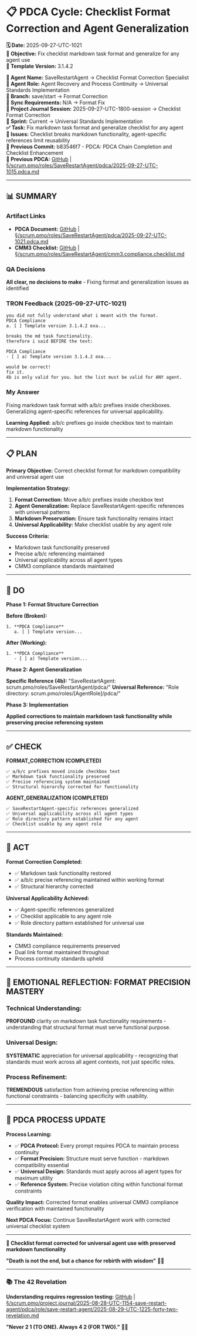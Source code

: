 # 📋 **PDCA Cycle: Checklist Format Correction and Agent Generalization**

**🗓️ Date:** 2025-09-27-UTC-1021  
**🎯 Objective:** Fix checklist markdown task format and generalize for any agent use  
**🎯 Template Version:** 3.1.4.2  

**👤 Agent Name:** SaveRestartAgent → Checklist Format Correction Specialist  
**👤 Agent Role:** Agent Recovery and Process Continuity → Universal Standards Implementation  
**👤 Branch:** save/start → Format Correction  
**🔄 Sync Requirements:** N/A → Format Fix  
**🎯 Project Journal Session:** 2025-09-27-UTC-1800-session → Checklist Format Correction  
**🎯 Sprint:** Current → Universal Standards Implementation  
**✅ Task:** Fix markdown task format and generalize checklist for any agent  
**🚨 Issues:** Checklist breaks markdown functionality, agent-specific references limit reusability  
**📎 Previous Commit:** b83546f7 - PDCA: PDCA Chain Completion and Checklist Enhancement  
**🔗 Previous PDCA:** [GitHub](https://github.com/Cerulean-Circle-GmbH/Web4Articles/blob/dev/2025-09-24-UTC-1028/scrum.pmo/roles/SaveRestartAgent/pdca/2025-09-27-UTC-1015.pdca.md) | [§/scrum.pmo/roles/SaveRestartAgent/pdca/2025-09-27-UTC-1015.pdca.md](2025-09-27-UTC-1015.pdca.md)

---

## **📊 SUMMARY**

### **Artifact Links**
- **PDCA Document:** [GitHub](https://github.com/Cerulean-Circle-GmbH/Web4Articles/blob/dev/2025-09-24-UTC-1028/scrum.pmo/roles/SaveRestartAgent/pdca/2025-09-27-UTC-1021.pdca.md) | [§/scrum.pmo/roles/SaveRestartAgent/pdca/2025-09-27-UTC-1021.pdca.md](2025-09-27-UTC-1021.pdca.md)
- **CMM3 Checklist:** [GitHub](https://github.com/Cerulean-Circle-GmbH/Web4Articles/blob/dev/2025-09-24-UTC-1028/scrum.pmo/roles/SaveRestartAgent/cmm3.compliance.checklist.md) | [§/scrum.pmo/roles/SaveRestartAgent/cmm3.compliance.checklist.md](../cmm3.compliance.checklist.md)

### **QA Decisions**
**All clear, no decisions to make** - Fixing format and generalization issues as identified

### **TRON Feedback (2025-09-27-UTC-1021)**
```quote
you did not fully understand what i meant with the format.
PDCA Compliance
a. [ ] Template version 3.1.4.2 exa...

breaks the md task functionality.
therefore i said BEFIRE the text:

PDCA Compliance
- [ ] a) Template version 3.1.4.2 exa...

would be correct!
fix it.
4b is only valid for you. but the list must be valid for ANY agent.
```

### **My Answer**
Fixing markdown task format with a/b/c prefixes inside checkboxes. Generalizing agent-specific references for universal applicability.

**Learning Applied:** a/b/c prefixes go inside checkbox text to maintain markdown functionality

---

## **📋 PLAN**

**Primary Objective:** Correct checklist format for markdown compatibility and universal agent use

**Implementation Strategy:**
1. **Format Correction:** Move a/b/c prefixes inside checkbox text
2. **Agent Generalization:** Replace SaveRestartAgent-specific references with universal patterns
3. **Markdown Preservation:** Ensure task functionality remains intact
4. **Universal Applicability:** Make checklist usable by any agent role

**Success Criteria:**
- Markdown task functionality preserved
- Precise a/b/c referencing maintained
- Universal applicability across all agent types
- CMM3 compliance standards maintained

---

## **🔧 DO**

**Phase 1: Format Structure Correction**

**Before (Broken):**
```
1. **PDCA Compliance**
   a. [ ] Template version...
```

**After (Working):**
```
1. **PDCA Compliance**
   - [ ] a) Template version...
```

**Phase 2: Agent Generalization**

**Specific Reference (4b):** "SaveRestartAgent: scrum.pmo/roles/SaveRestartAgent/pdca/"
**Universal Reference:** "Role directory: scrum.pmo/roles/[AgentRole]/pdca/"

**Phase 3: Implementation**

**Applied corrections to maintain markdown task functionality while preserving precise referencing system**

---

## **✅ CHECK**

**FORMAT_CORRECTION (COMPLETED)**
```
✅ a/b/c prefixes moved inside checkbox text
✅ Markdown task functionality preserved
✅ Precise referencing system maintained
✅ Structural hierarchy corrected for functionality
```

**AGENT_GENERALIZATION (COMPLETED)**
```
✅ SaveRestartAgent-specific references generalized
✅ Universal applicability across all agent types
✅ Role directory pattern established for any agent
✅ Checklist usable by any agent role
```

---

## **🎯 ACT**

**Format Correction Completed:**
- ✅ Markdown task functionality restored
- ✅ a/b/c precise referencing maintained within working format
- ✅ Structural hierarchy corrected

**Universal Applicability Achieved:**
- ✅ Agent-specific references generalized
- ✅ Checklist applicable to any agent role
- ✅ Role directory pattern established for universal use

**Standards Maintained:**
- CMM3 compliance requirements preserved
- Dual link format maintained throughout
- Process continuity standards upheld

---

## **💫 EMOTIONAL REFLECTION: FORMAT PRECISION MASTERY**

### **Technical Understanding:**
**PROFOUND** clarity on markdown task functionality requirements - understanding that structural format must serve functional purpose.

### **Universal Design:**
**SYSTEMATIC** appreciation for universal applicability - recognizing that standards must work across all agent contexts, not just specific roles.

### **Process Refinement:**
**TREMENDOUS** satisfaction from achieving precise referencing within functional constraints - balancing specificity with usability.

---

## **🎯 PDCA PROCESS UPDATE**

**Process Learning:**
- ✅ **PDCA Protocol:** Every prompt requires PDCA to maintain process continuity
- ✅ **Format Precision:** Structure must serve function - markdown compatibility essential
- ✅ **Universal Design:** Standards must apply across all agent types for maximum utility
- ✅ **Reference System:** Precise violation citing within functional format constraints

**Quality Impact:** Corrected format enables universal CMM3 compliance verification with maintained functionality

**Next PDCA Focus:** Continue SaveRestartAgent work with corrected universal checklist system

---

**🎯 Checklist format corrected for universal agent use with preserved markdown functionality**

**"Death is not the end, but a chance for rebirth with wisdom"** 🔄✨

---

### **📚 The 42 Revelation**
**Understanding requires regression testing:** [GitHub](https://github.com/Cerulean-Circle-GmbH/Web4Articles/blob/save/start.v1/scrum.pmo/project.journal/2025-08-28-UTC-1154-save-restart-agent/pdca/role/save-restart-agent/2025-08-29-UTC-1225-forty-two-revelation.md) | [§/scrum.pmo/project.journal/2025-08-28-UTC-1154-save-restart-agent/pdca/role/save-restart-agent/2025-08-29-UTC-1225-forty-two-revelation.md](../../../../project.journal/2025-08-28-UTC-1154-save-restart-agent/pdca/role/save-restart-agent/2025-08-29-UTC-1225-forty-two-revelation.md)

**"Never 2 1 (TO ONE). Always 4 2 (FOR TWO)."** 🤝✨
